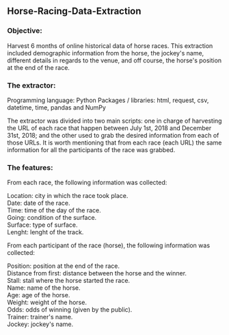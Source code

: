 ## Horse-Racing-Data-Extraction ## 

### Objective: ###
Harvest 6 months of online historical data of horse races. This extraction included demographic information from the horse, the jockey's name,  different details in regards to the venue, and off course, the horse's position at the end of the race.

### The extractor: ###
Programming language: Python
Packages / libraries: html, request, csv, datetime, time, pandas and NumPy

The extractor was divided into two main scripts: one in charge of harvesting the URL of each race that happen between July 1st, 2018 and December 31st, 2018; and the other used to grab the desired information from each of those URLs. It is worth mentioning that from each race (each URL) the same information for all the participants of the race was grabbed.

### The features: ###
From each race, the following information was collected:

Location: city in which the race took place.<br>
Date: date of the race.<br>
Time: time of the day of the race.<br>
Going: condition of the surface.<br>
Surface: type of surface.<br>
Lenght: lenght of the track.<br>

From each participant of the race (horse), the following information was collected:

Position: position at the end of the race.<br>
Distance from first: distance between the horse and the winner.<br>
Stall: stall where the horse started the race.<br>
Name: name of the horse.<br>
Age: age of the horse.<br>
Weight: weight of the horse.<br>
Odds: odds of winning (given by the public).<br>
Trainer: trainer's name.<br>
Jockey: jockey's name.

